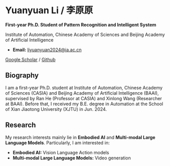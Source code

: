 # Yuanyuan Li / 李原原

**First-year Ph.D. Student of Pattern Recognition and Intelligent System**

Institute of Automation, Chinese Academy of Sciences and Beijing Academy of Artificial Intelligence

- **Email:** liyuanyuan2024@ia.ac.cn

[Google Scholar](#) / [Github](#)

## Biography

I am a first-year Ph.D. student at Institute of Automation, Chinese Academy of Sciences (CASIA) and Beijing Academy of Artificial Intelligence (BAAI), supervised by Ran He (Professor at CASIA) and Xinlong Wang (Researcher at BAAI). Before that, I received my B.E. degree in Automation at the School of Xian Jiaotong University (XJTU) in Jun. 2024.

## Research

My research interests mainly lie in **Embodied AI** and **Multi-modal Large Language Models**. Particularly, I am interested in:

- **Embodied AI:** Vision Language Action models
- **Multi-modal Large Language Models:** Video generation
